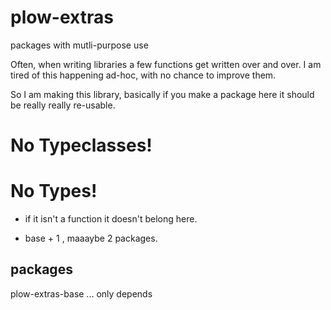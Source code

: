 plow-extras
===========

packages with mutli-purpose use



Often, when writing libraries a few functions get written over and over.  I am tired of this happening ad-hoc, with no chance to improve them.

So I am making this library, basically if you make a package here it should be really really re-usable.

# No Typeclasses!
# No Types!

+ if it isn't a function it doesn't belong here. 

+  base + 1 , maaaybe 2 packages.

packages 
------------------

plow-extras-base ...
only depends

